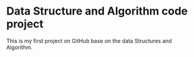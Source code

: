 #  Data Structure and Algorithm code project
This is my first project on GitHub base on the data Structures and Algorithm.
